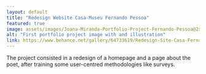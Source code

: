 ```yaml
---
layout: default
title: "Redesign Website Casa-Museu Fernando Pessoa"
featured: true
image: assets/images/Joana-Miranda-Portfolio-Project-Fernando-Pessoa@2x.png
alt: "First portfolio project image with and illustration"
link: https://www.behance.net/gallery/64733619/Redesign-Site-Casa-Fernando-Pessoa
---
```


The project consisted in a redesign of a homepage and a page about the poet, after training some user-centred methodologies like surveys.
